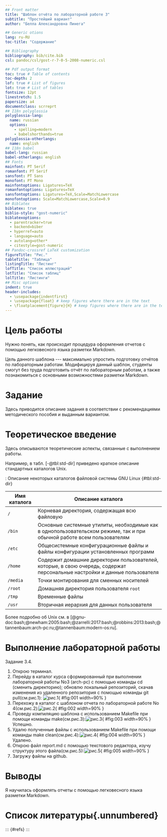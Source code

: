 ```yaml
---
## Front matter
title: "Шаблон отчёта по лабораторной работе 3"
subtitle: "Простейший вариант"
author: "Белла Александровна Пинега"

## Generic otions
lang: ru-RU
toc-title: "Содержание"

## Bibliography
bibliography: bib/cite.bib
csl: pandoc/csl/gost-r-7-0-5-2008-numeric.csl

## Pdf output format
toc: true # Table of contents
toc-depth: 2
lof: true # List of figures
lot: true # List of tables
fontsize: 12pt
linestretch: 1.5
papersize: a4
documentclass: scrreprt
## I18n polyglossia
polyglossia-lang:
  name: russian
  options:
	- spelling=modern
	- babelshorthands=true
polyglossia-otherlangs:
  name: english
## I18n babel
babel-lang: russian
babel-otherlangs: english
## Fonts
mainfont: PT Serif
romanfont: PT Serif
sansfont: PT Sans
monofont: PT Mono
mainfontoptions: Ligatures=TeX
romanfontoptions: Ligatures=TeX
sansfontoptions: Ligatures=TeX,Scale=MatchLowercase
monofontoptions: Scale=MatchLowercase,Scale=0.9
## Biblatex
biblatex: true
biblio-style: "gost-numeric"
biblatexoptions:
  - parentracker=true
  - backend=biber
  - hyperref=auto
  - language=auto
  - autolang=other*
  - citestyle=gost-numeric
## Pandoc-crossref LaTeX customization
figureTitle: "Рис."
tableTitle: "Таблица"
listingTitle: "Листинг"
lofTitle: "Список иллюстраций"
lotTitle: "Список таблиц"
lolTitle: "Листинги"
## Misc options
indent: true
header-includes:
  - \usepackage{indentfirst}
  - \usepackage{float} # keep figures where there are in the text
  - \floatplacement{figure}{H} # keep figures where there are in the text
---
```


# Цель работы

Нужно понять, как происходит процедура оформления отчетов
с помощью легковесного языка разметки Markdown.

Цель данного шаблона --- максимально упростить подготовку отчётов по
лабораторным работам.  Модифицируя данный шаблон, студенты смогут без
труда подготовить отчёт по лабораторным работам, а также познакомиться
с основными возможностями разметки Markdown.

# Задание

Здесь приводится описание задания в соответствии с рекомендациями
методического пособия и выданным вариантом.

# Теоретическое введение

Здесь описываются теоретические аспекты, связанные с выполнением работы.

Например, в табл. [-@tbl:std-dir] приведено краткое описание стандартных каталогов Unix.

: Описание некоторых каталогов файловой системы GNU Linux {#tbl:std-dir}

| Имя каталога | Описание каталога                                                                                                          |
|--------------|----------------------------------------------------------------------------------------------------------------------------|
| `/`          | Корневая директория, содержащая всю файловую                                                                               |
| `/bin `      | Основные системные утилиты, необходимые как в однопользовательском режиме, так и при обычной работе всем пользователям     |
| `/etc`       | Общесистемные конфигурационные файлы и файлы конфигурации установленных программ                                           |
| `/home`      | Содержит домашние директории пользователей, которые, в свою очередь, содержат персональные настройки и данные пользователя |
| `/media`     | Точки монтирования для сменных носителей                                                                                   |
| `/root`      | Домашняя директория пользователя  `root`                                                                                   |
| `/tmp`       | Временные файлы                                                                                                            |
| `/usr`       | Вторичная иерархия для данных пользователя                                                                                 |

Более подробно об Unix см. в [@gnu-doc:bash;@newham:2005:bash;@zarrelli:2017:bash;@robbins:2013:bash;@tannenbaum:arch-pc:ru;@tannenbaum:modern-os:ru].

# Выполнение лабораторной работы

Задание 3.4.
1. Открою терминал.
2. Перейду в каталог курса сформированный при выполнении лабораторной
работы No3 (arch-pc) с помощью команды cd (сменить директорию); обновлю
локальный репозиторий, скачав изменения из удаленного репозитория с
помощью команды git pull(см.рис.1):
![рис.1](image/1.1.png){ #fig:001 width=90% }
3. Перехожу в каталог с шаблоном отчета по лабораторной работе No 4(см.рис.2):![рис.2](image/1.2.png){ #fig:002 width=90% }
4. Проведу компиляцию шаблона с использованием Makefile при помощи
команды make(см.рис.3):![рис.3](image/6.1.png){ #fig:003 width=90% }
Успешно.
5. Удалю полученные файлы с использованием Makefile при помощи команды
make clean(см.рис.4):![рис.4](image/6.2.png){ #fig:004 width=90% }
Удалено.
6. Открою файл report.md c помощью текстового редактора, изучу структуру
этого файла(см.рис.5):![рис.5](image/6.3.png){ #fig:005 width=90% }
6. Загружу файлы на github.

# Выводы

Я научилась оформлять отчеты с помощью легковесного языка
разметки Markdown.

# Список литературы{.unnumbered}

::: {#refs}
:::
